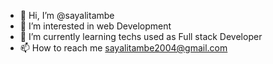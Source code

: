 - 👋 Hi, I’m @sayalitambe
- 👀 I’m interested in web Development
- 🌱 I’m currently learning techs used as Full stack Developer
- 📫 How to reach me sayalitambe2004@gmail.com

<!---
sayalitambe/sayalitambe is a ✨ special ✨ repository because its `README.md` (this file) appears on your GitHub profile.
You can click the Preview link to take a look at your changes.
--->
